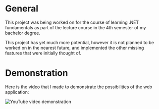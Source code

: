 # General

This project was being worked on for the course of learning .NET fundamentals as part of the lecture course in the 4th semester of my bachelor degree.

This project has yet much more potential, however it is not planned to be worked on in the nearest future, and implemented the other missing features that were initially thought of.

# Demonstration

Here is the video that I made to demonstrate the possibilities of the web application:

![YouTube video demonstration](https://www.youtube.com/watch?v=Ljbo5ySVlrw&t=13s)
